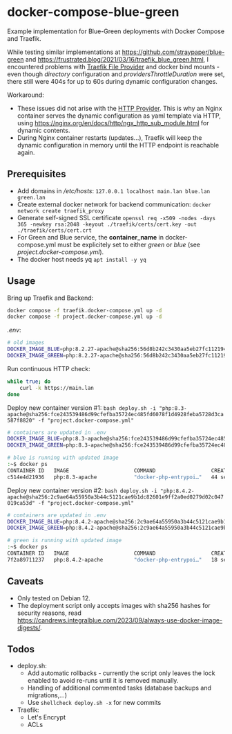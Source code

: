 # docker-compose-blue-green

Example implementation for Blue-Green deployments with Docker Compose and Traefik.

While testing similar implementations at https://github.com/straypaper/blue-green and https://frustrated.blog/2021/03/16/traefik_blue_green.html, I encountered problems with [Traefik File Provider](https://doc.traefik.io/traefik/providers/file/) and docker bind mounts - even though *directory* configuration and *providersThrottleDuration* were set, there still were 404s for up to 60s during dynamic configuration changes.

Workaround:
- These issues did not arise with the [HTTP Provider](https://doc.traefik.io/traefik/providers/http/). This is why an Nginx container serves the dynamic configuration as yaml template via HTTP, using https://nginx.org/en/docs/http/ngx_http_sub_module.html for dynamic contents.
- During Nginx container restarts (updates...), Traefik will keep the dynamic configuration in memory until the HTTP endpoint is reachable again.

## Prerequisites

- Add domains in */etc/hosts*: `127.0.0.1 localhost main.lan blue.lan green.lan`
- Create external docker network for backend communication: `docker network create traefik_proxy`
- Generate self-signed SSL certificate `openssl req -x509 -nodes -days 365 -newkey rsa:2048 -keyout ./traefik/certs/cert.key -out ./traefik/certs/cert.crt`
- For Green and Blue service, the **container_name** in docker-compose.yml must be explicitely set to either *green* or *blue* (see *project.docker-compose.yml*).
- The docker host needs yq `apt install -y yq`

## Usage

Bring up Traefik and Backend:
```bash
docker compose -f traefik.docker-compose.yml up -d
docker compose -f project.docker-compose.yml up -d
```

*.env*:
```bash
# old images
DOCKER_IMAGE_BLUE=php:8.2.27-apache@sha256:56d8b242c3430aa5eb27fc112194d2b22c5c72fe7c3b3db0940639f735154c55
DOCKER_IMAGE_GREEN=php:8.2.27-apache@sha256:56d8b242c3430aa5eb27fc112194d2b22c5c72fe7c3b3db0940639f735154c55
```

Run continuous HTTP check:
```bash
while true; do
    curl -k https://main.lan
done
```

Deploy new container version #1: `bash deploy.sh -i "php:8.3-apache@sha256:fce243539486d99cfefba35724ec485fd6078f1d4928feba5728d3ca587f8820" -f "project.docker-compose.yml"`
```bash
# containers are updated in .env
DOCKER_IMAGE_BLUE=php:8.3-apache@sha256:fce243539486d99cfefba35724ec485fd6078f1d4928feba5728d3ca587f8820
DOCKER_IMAGE_GREEN=php:8.3-apache@sha256:fce243539486d99cfefba35724ec485fd6078f1d4928feba5728d3ca587f8820

# blue is running with updated image
:~$ docker ps
CONTAINER ID   IMAGE                     COMMAND                  CREATED          STATUS          PORTS                                      NAMES
c514e4d21936   php:8.3-apache            "docker-php-entrypoi…"   44 seconds ago   Up 42 seconds   80/tcp                                     blue
```

Deploy new container version #2: `bash deploy.sh -i "php:8.4.2-apache@sha256:2c9ae64a55950a3b44c5121cae9b1dc82601e9ff2a0ed0279d02c047019ca53d" -f "project.docker-compose.yml"`
```bash
# containers are updated in .env
DOCKER_IMAGE_BLUE=php:8.4.2-apache@sha256:2c9ae64a55950a3b44c5121cae9b1dc82601e9ff2a0ed0279d02c047019ca53d
DOCKER_IMAGE_GREEN=php:8.4.2-apache@sha256:2c9ae64a55950a3b44c5121cae9b1dc82601e9ff2a0ed0279d02c047019ca53d

# green is running with updated image
:~$ docker ps
CONTAINER ID   IMAGE                     COMMAND                  CREATED              STATUS              PORTS                                      NAMES
7f2a89711237   php:8.4.2-apache          "docker-php-entrypoi…"   18 seconds ago       Up 16 seconds       80/tcp                                     green
```

## Caveats

- Only tested on Debian 12.
- The deployment script only accepts images with sha256 hashes for security reasons, read https://candrews.integralblue.com/2023/09/always-use-docker-image-digests/.

## Todos

- deploy.sh:
    - Add automatic rollbacks - currently the script only leaves the lock enabled to avoid re-runs until it is removed manually.
    - Handling of additional commented tasks (database backups and migrations,...)
    - Use `shellcheck deploy.sh -x` for new commits
- Traefik:
    - Let's Encrypt
    - ACLs
